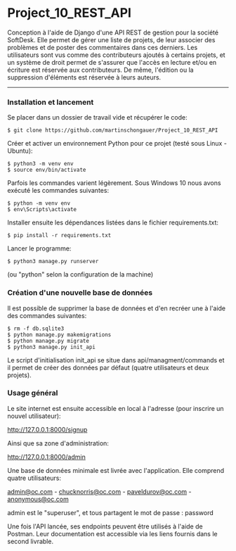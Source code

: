 # Project_10_REST_API
Conception à l'aide de Django d'une API REST de gestion pour la société SoftDesk. Elle permet de gérer une liste de projets, de leur associer des problèmes et de poster des commentaires dans ces derniers. Les utilisateurs sont vus comme des contributeurs ajoutés à certains projets, et un système de droit permet de s'assurer que l'accès en lecture et/ou en écriture est réservée aux contributeurs. De même, l'édition ou la suppression d'éléments est réservée à leurs auteurs.

***

### Installation et lancement
Se placer dans un dossier de travail vide et récupérer le code:
```
$ git clone https://github.com/martinschongauer/Project_10_REST_API
```

Créer et activer un environnement Python pour ce projet (testé sous Linux - Ubuntu):
```
$ python3 -m venv env
$ source env/bin/activate
```

Parfois les commandes varient légèrement. Sous Windows 10 nous avons exécuté les commandes suivantes:
```
$ python -m venv env
$ env\Scripts\activate
```

Installer ensuite les dépendances listées dans le fichier requirements.txt:
```
$ pip install -r requirements.txt
```

Lancer le programme:
```
$ python3 manage.py runserver
```

(ou "python" selon la configuration de la machine)

### Création d'une nouvelle base de données
Il est possible de supprimer la base de données et d'en recréer une à l'aide des commandes suivantes:

```
$ rm -f db.sqlite3
$ python manage.py makemigrations
$ python manage.py migrate
$ python3 manage.py init_api
```

Le script d'initialisation init_api se situe dans api/managment/commands et il permet de créer des données par défaut (quatre utilisateurs et deux projets).

### Usage général
Le site internet est ensuite accessible en local à l'adresse (pour inscrire un nouvel utilisateur):

http://127.0.0.1:8000/signup

Ainsi que sa zone d'administration:

http://127.0.0.1:8000/admin

Une base de données minimale est livrée avec l'application. Elle comprend quatre utilisateurs:

admin@oc.com - chucknorris@oc.com - paveldurov@oc.com - anonymous@oc.com

admin est le "superuser", et tous partagent le mot de passe : password

Une fois l'API lancée, ses endpoints peuvent être utilisés à l'aide de Postman. Leur documentation est accessible via les liens fournis dans le second livrable.
